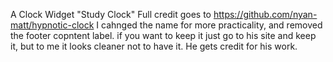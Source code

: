 A Clock Widget "Study Clock"
Full credit goes to https://github.com/nyan-matt/hypnotic-clock
I cahnged the name for more practicality, and removed the footer copntent label. if you want to keep it just go to his site and keep it, but to me it looks cleaner not to have it. He gets credit for his work.
